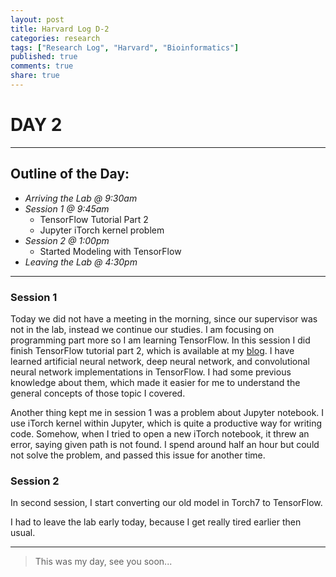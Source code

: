 ```yaml
---
layout: post
title: Harvard Log D-2
categories: research
tags: ["Research Log", "Harvard", "Bioinformatics"]
published: true
comments: true
share: true
---
```


# DAY 2
---

Outline of the Day:
---

- _Arriving the Lab @ 9:30am_
- _Session 1 @ 9:45am_
  - TensorFlow Tutorial Part 2
  - Jupyter iTorch kernel problem  
- _Session 2 @ 1:00pm_
  - Started Modeling with TensorFlow
- _Leaving the Lab @ 4:30pm_


---

### Session 1

Today we did not have a meeting in the morning, since our supervisor was not in the lab, instead we continue our studies. I am focusing on programming part more so I am learning TensorFlow. In this session I did finish TensorFlow tutorial part 2, which is available at my [blog](http://eneskemalergin.github.io//blog/TensorFlow_Tutorial_2/). I have learned artificial neural network, deep neural network, and convolutional neural network implementations in TensorFlow. I had some previous knowledge about them, which made it easier for  me to understand the general concepts of those topic I covered.

Another thing kept me in session 1 was a problem about Jupyter notebook. I use iTorch kernel within Jupyter, which is quite a productive way for writing code. Somehow, when I tried to open a new iTorch notebook, it threw an error, saying given path is not found. I spend around half an hour but could not solve the problem, and passed this issue for another time.

### Session 2

In second session, I start converting our old model in Torch7 to TensorFlow.

I had to leave the lab early today, because I get really tired earlier then usual.

---

> This was my day, see you soon...
